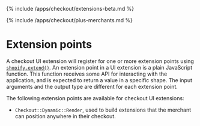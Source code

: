{% include /apps/checkout/extensions-beta.md %}

{% include /apps/checkout/plus-merchants.md %}

# Extension points

A checkout UI extension will register for one or more extension points using [`shopify.extend()`](./globals.md). An extension point in a UI extension is a plain JavaScript function. This function receives some API for interacting with the application, and is expected to return a value in a specific shape. The input arguments and the output type are different for each extension point.

The following extension points are available for checkout UI extensions:

- `Checkout::Dynamic::Render`, used to build extensions that the merchant can position anywhere in their checkout.
